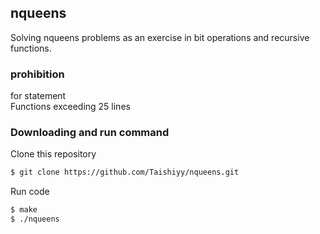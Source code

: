  ## nqueens
Solving nqueens problems as an exercise in bit operations and recursive functions.

### prohibition
for statement  
Functions exceeding 25 lines  

### Downloading and run command

Clone this repository
```bash
$ git clone https://github.com/Taishiyy/nqueens.git
```

Run code
```bash
$ make
$ ./nqueens
```
